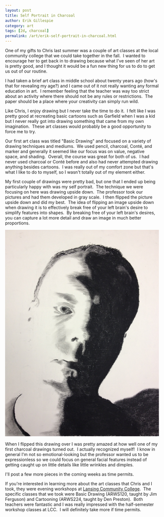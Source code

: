 ```yaml
---
layout: post
title: Self Portrait in Charcoal
author: Erik Gillespie
category: art
tags: [2d, charcoal]
permalink: /art/erik-self-portrait-in-charcoal.html
---
```


One of my gifts to Chris last summer was a couple of art classes at the local community college that we could take together in the fall.  I wanted to encourage her to get back in to drawing because what I've seen of her art is pretty good, and I thought it would be a fun new thing for us to do to get us out of our routine.

I had taken a brief art class in middle school about twenty years ago (how's that for revealing my age?) and I came out of it not really wanting any formal education in art.  I remember feeling that the teacher was way too strict about an activity where there should not be any rules or restrictions.  The paper should be a place where your creativity can simply run wild.

Like Chris, I enjoy drawing but I never take the time to do it.  I felt like I was pretty good at recreating basic cartoons such as Garfield when I was a kid but I never really got into drawing something that came from my own imagination.  These art classes would probably be a good opportunity to force me to try.

Our first art class was titled "Basic Drawing" and focused on a variety of drawing techniques and mediums.  We used pencil, charcoal, Conté, and marker and generally it seemed like our focus was on value, negative space, and shading.  Overall, the course was great for both of us.  I had never used charcoal or Conté before and also had never attempted drawing anything besides cartoons.  I was really out of my comfort zone but that's what I like to do to myself, so I wasn't totally out of my element either.

My first couple of drawings were pretty bad, but one that I ended up being particularly happy with was my self portrait.  The technique we were focusing on here was drawing upside down.  The professor took our pictures and had them developed in gray scale.  I then flipped the picture upside down and did my best.  The idea of flipping an image upside down when drawing it is to effectively break free of your left brain's desire to simplify features into shapes.  By breaking free of your left brain's desires, you can capture a lot more detail and draw an image in much better proportions.

<div class="gala">
  <img src="/img/erik_self_portrait.jpg" alt="I'm never this emo!"/>
</div>

When I flipped this drawing over I was pretty amazed at how well one of my first charcoal drawings turned out.  I actually recognized myself!  I know in general I'm not so emotional-looking but the professor wanted us to be expressionless so we could focus on general facial features instead of getting caught up on little details like little wrinkles and dimples.

I'll post a few more pieces in the coming weeks as time permits.

If you're interested in learning more about the art classes that Chris and I took, they were evening workshops at [Lansing Community College](http://www.lcc.edu/schedule/).  The specific classes that we took were Basic Drawing (ARWS120, taught by Jim Ferguson) and Cartooning (ARWS224, taught by Den Preston).  Both teachers were fantastic and I was really impressed with the half-semester workshop classes at LCC.  I will definitely take more if time permits.
